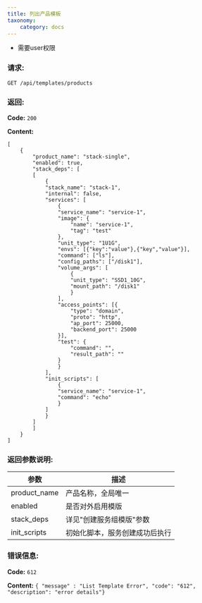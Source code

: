 ```yaml
---
title: 列出产品模板
taxonomy:
    category: docs
---
```


- 需要user权限

### 请求:

    GET /api/templates/products

### 返回:

**Code:** `200`

**Content:**

```
[
	{
		"product_name": "stack-single",
		"enabled": true,
		"stack_deps": [
		[
			{
			"stack_name": "stack-1",
			"internal": false,
			"services": [
				{
				"service_name": "service-1",
				"image": {
					"name": "service-1",
					"tag": "test"
				},
				"unit_type": "1U1G",
				"envs": [{"key":"value"},{"key","value"}],
				"command": ["ls"],
				"config_paths": ["/disk1"],
				"volume_args": [
					{
					"unit_type": "SSD1_10G",
					"mount_path": "/disk1"
					}
				],
				"access_points": [{
					"type": "domain",
					"proto": "http",
					"ap_port": 25000,
					"backend_port": 25000
				}],
				"test": {
					"command": "",
					"result_path": ""
				}
				}
			],
			"init_scripts": [
				{
				"service_name": "service-1",
				"command": "echo"
				}
			]
			}
		]
		]
	}
]
```	
### 返回参数说明:

|  参数       |   描述                     |
|------------|----------------------------|
|product_name|产品名称，全局唯一             |
|enabled     |是否对外启用模版               |
|stack_deps  |详见"创建服务组模版"参数        |
|init_scripts|初始化脚本，服务创建成功后执行   |


### 错误信息:

**Code:** `612`

**Content:** `{ "message" : "List Template Error", "code": "612", "description": "error details"}`
